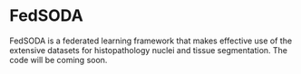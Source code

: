 # FedSODA
 FedSODA is a federated learning framework that makes effective use of the extensive datasets for histopathology nuclei and tissue segmentation. 
 The code will be coming soon.

